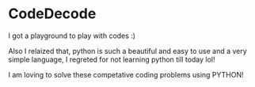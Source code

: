 # CodeDecode

I got a playground to play with codes :)

Also I relaized that, python is such a beautiful and easy to use and a very simple language, I regreted for not learning python till today lol!

I am loving to solve these competative coding problems using PYTHON!
